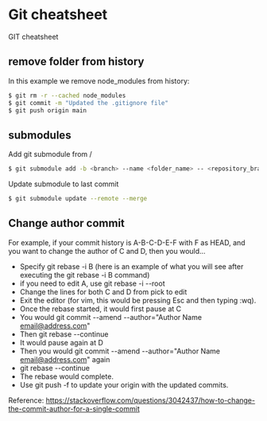 # Git cheatsheet
GIT cheatsheet

## remove folder from history
In this example we remove node_modules from history:
```sh
$ git rm -r --cached node_modules
$ git commit -m "Updated the .gitignore file"
$ git push origin main
```

## submodules
Add git submodule from <repository>/<branch>
```sh
$ git submodule add -b <branch> --name <folder_name> -- <repository_branch_link> <folder_name>
```
Update submodule to last commit
```sh
$ git submodule update --remote --merge
```

## Change author commit
For example, if your commit history is A-B-C-D-E-F with F as HEAD, and you want to change the author of C and D, then you would...
- Specify git rebase -i B (here is an example of what you will see after executing the git rebase -i B command)
- if you need to edit A, use git rebase -i --root
- Change the lines for both C and D from pick to edit
- Exit the editor (for vim, this would be pressing Esc and then typing :wq).
- Once the rebase started, it would first pause at C
- You would git commit --amend --author="Author Name <email@address.com>"
- Then git rebase --continue
- It would pause again at D
- Then you would git commit --amend --author="Author Name <email@address.com>" again
- git rebase --continue
- The rebase would complete.
- Use git push -f to update your origin with the updated commits.

Reference:
https://stackoverflow.com/questions/3042437/how-to-change-the-commit-author-for-a-single-commit
